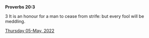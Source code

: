 **Proverbs 20:3**

3 It is an honour for a man to cease from strife: but every fool will be meddling.

[Thursday 05-May, 2022](https://t.me/s/daily_scripture)
